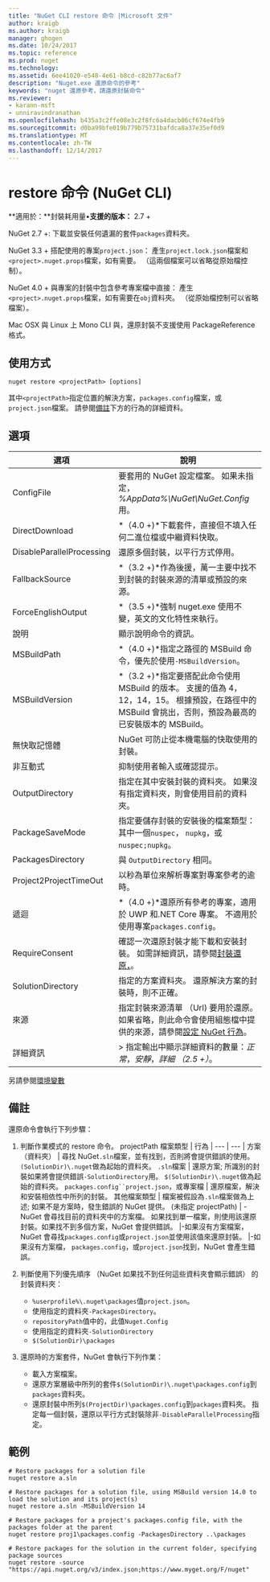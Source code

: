 ```yaml
---
title: "NuGet CLI restore 命令 |Microsoft 文件"
author: kraigb
ms.author: kraigb
manager: ghogen
ms.date: 10/24/2017
ms.topic: reference
ms.prod: nuget
ms.technology: 
ms.assetid: 6ee41020-e548-4e61-b8cd-c82b77ac6af7
description: "Nuget.exe 還原命令的參考"
keywords: "nuget 還原參考，請還原封裝命令"
ms.reviewer:
- karann-msft
- unniravindranathan
ms.openlocfilehash: b435a3c2ffe08e3c2f8fc6a4dacb06cf674e4fb9
ms.sourcegitcommit: d0ba99bfe019b779b75731bafdca8a37e35ef0d9
ms.translationtype: MT
ms.contentlocale: zh-TW
ms.lasthandoff: 12/14/2017
---
```

# <a name="restore-command-nuget-cli"></a>restore 命令 (NuGet CLI)

**適用於：**封裝耗用量&bullet;**支援的版本：** 2.7 +

NuGet 2.7 +: 下載並安裝任何遺漏的套件`packages`資料夾。

NuGet 3.3 + 搭配使用的專案`project.json`： 產生`project.lock.json`檔案和`<project>.nuget.props`檔案，如有需要。 （這兩個檔案可以省略從原始檔控制）。

NuGet 4.0 + 與專案的封裝中包含參考專案檔中直接： 產生`<project>.nuget.props`檔案，如有需要在`obj`資料夾。 （從原始檔控制可以省略檔案）。

Mac OSX 與 Linux 上 Mono CLI 與，還原封裝不支援使用 PackageReference 格式。

## <a name="usage"></a>使用方式

```
nuget restore <projectPath> [options]
```

其中`<projectPath>`指定位置的解決方案，`packages.config`檔案，或`project.json`檔案。 請參閱[備註](#remarks)下方的行為的詳細資料。

## <a name="options"></a>選項

| 選項 | 說明 |
| --- | --- |
| ConfigFile | 要套用的 NuGet 設定檔案。 如果未指定， *%AppData%\NuGet\NuGet.Config*用。 |
| DirectDownload | *（4.0 +)*下載套件，直接但不填入任何二進位檔或中繼資料快取。 |
| DisableParallelProcessing | 還原多個封裝，以平行方式停用。 |
| FallbackSource | *（3.2 +)*作為後援，萬一主要中找不到封裝的封裝來源的清單或預設的來源。 |
| ForceEnglishOutput | *（3.5 +)*強制 nuget.exe 使用不變，英文的文化特性來執行。 |
| 說明 | 顯示說明命令的資訊。 |
| MSBuildPath | *（4.0 +)*指定之路徑的 MSBuild 命令，優先於使用`-MSBuildVersion`。 |
| MSBuildVersion | *（3.2 +)*指定要搭配此命令使用 MSBuild 的版本。 支援的值為 4，12，14，15。 根據預設，在路徑中的 MSBuild 會挑出，否則，預設為最高的已安裝版本的 MSBuild。 |
| 無快取記憶體 | NuGet 可防止從本機電腦的快取使用的封裝。 |
| 非互動式 | 抑制使用者輸入或確認提示。 |
| OutputDirectory | 指定在其中安裝封裝的資料夾。 如果沒有指定資料夾，則會使用目前的資料夾。 |
| PackageSaveMode | 指定要儲存封裝的安裝後的檔案類型： 其中一個`nuspec`， `nupkg`，或`nuspec;nupkg`。 |
| PackagesDirectory | 與 `OutputDirectory` 相同。 |
| Project2ProjectTimeOut | 以秒為單位來解析專案對專案參考的逾時。 |
| 遞迴 | *（4.0 +)*還原所有參考的專案，適用於 UWP 和.NET Core 專案。 不適用於使用專案`packages.config`。 |
| RequireConsent | 確認一次還原封裝才能下載和安裝封裝。 如需詳細資訊，請參閱[封裝還原，](../consume-packages/package-restore.md)。 |
| SolutionDirectory | 指定的方案資料夾。 還原解決方案的封裝時，則不正確。 |
| 來源 | 指定封裝來源清單 （Url) 要用於還原。 如果省略，則此命令會使用組態檔中提供的來源，請參閱[設定 NuGet 行為](../Consume-Packages/Configuring-NuGet-Behavior.md)。 |
| 詳細資訊 |> 指定輸出中顯示詳細資料的數量：*正常*，*安靜*，*詳細 （2.5 +）*。 |

另請參閱[環境變數](cli-ref-environment-variables.md)

## <a name="remarks"></a>備註

還原命令會執行下列步驟：

1. 判斷作業模式的 restore 命令。
    projectPath 檔案類型 | 行為
    | --- | --- |
    方案 （資料夾） | 尋找 NuGet`.sln`檔案，並有找到，否則將會提供錯誤的使用。 `(SolutionDir)\.nuget`做為起始的資料夾。
    `.sln`檔案 | 還原方案; 所識別的封裝如果將會提供錯誤`-SolutionDirectory`用。 `$(SolutionDir)\.nuget`做為起始的資料夾。
    `packages.config``project.json`，或專案檔 | 還原檔案，解決和安裝相依性中所列的封裝。
    其他檔案類型 | 檔案被假設為`.sln`檔案做為上述; 如果不是方案時，發生錯誤的 NuGet 提供。
    (未指定 projectPath) | -NuGet 會尋找目前的資料夾中的方案檔。 如果找到單一檔案，則使用該還原封裝。如果找不到多個方案，NuGet 會提供錯誤。
    |-如果沒有方案檔案，NuGet 會尋找`packages.config`或`project.json`並使用該值來還原封裝。
    |-如果沒有方案檔， `packages.config`，或`project.json`找到，NuGet 會產生錯誤。

1. 判斷使用下列優先順序 （NuGet 如果找不到任何這些資料夾會顯示錯誤） 的封裝資料夾：

    - `%userprofile%\.nuget\packages`值`project.json`。
    - 使用指定的資料夾`-PackagesDirectory`。
    - `repositoryPath`值中的，此值`Nuget.Config`
    - 使用指定的資料夾`-SolutionDirectory`
    - `$(SolutionDir)\packages`

1. 還原時的方案套件，NuGet 會執行下列作業：
    - 載入方案檔案。
    - 還原方案層級中所列的套件`$(SolutionDir)\.nuget\packages.config`到`packages`資料夾。
    - 還原封裝中所列`$(ProjectDir)\packages.config`到`packages`資料夾。 指定每一個封裝，還原以平行方式封裝除非`-DisableParallelProcessing`指定。

## <a name="examples"></a>範例

```
# Restore packages for a solution file
nuget restore a.sln

# Restore packages for a solution file, using MSBuild version 14.0 to load the solution and its project(s)
nuget restore a.sln -MSBuildVersion 14

# Restore packages for a project's packages.config file, with the packages folder at the parent
nuget restore proj1\packages.config -PackagesDirectory ..\packages

# Restore packages for the solution in the current folder, specifying package sources
nuget restore -source "https://api.nuget.org/v3/index.json;https://www.myget.org/F/nuget"
```
